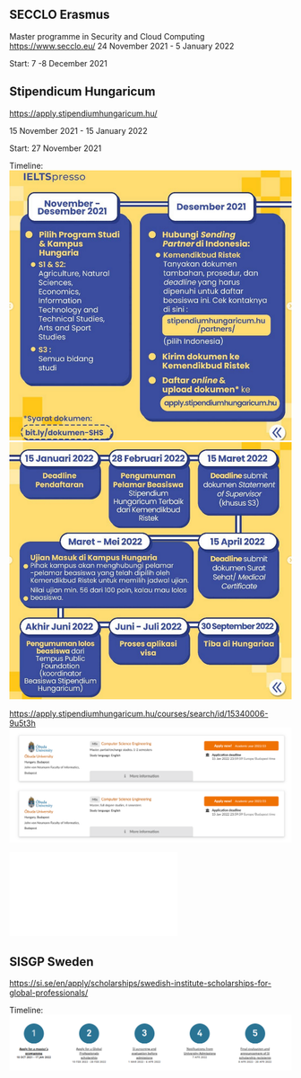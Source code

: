 ## SECCLO Erasmus
Master programme in Security and Cloud Computing
https://www.secclo.eu/
24 November 2021 - 5 January 2022

Start: 
7 -8 December 2021

## Stipendicum Hungaricum
https://apply.stipendiumhungaricum.hu/

15 November 2021 - 15 January 2022

Start: 27 November 2021


Timeline:
![](attachments/Pasted%20image%2020211123132118.png)
![](attachments/Pasted%20image%2020211123132132.png)



https://apply.stipendiumhungaricum.hu/courses/search/id/15340006-9u5t3h
![](attachments/Pasted%20image%2020211123132035.png)


![](attachments/BA_MA_OTM_Call_for_Applications_2022_2023_final%201.pdf)

## SISGP Sweden
https://si.se/en/apply/scholarships/swedish-institute-scholarships-for-global-professionals/

Timeline:
![](attachments/Pasted%20image%2020211123132604.png)

